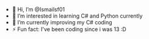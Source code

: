 - 👋 Hi, I’m @Ismailsf01
- 👀 I’m interested in learning C# and Python currently
- 🌱 I’m currently improving my C# coding
- ⚡ Fun fact: I've been coding since i was 13 :D

